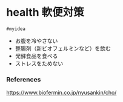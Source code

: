# health 軟便対策
`#myidea`

- お腹を冷やさない
- 整腸剤（新ビオフェルミンなど）を飲む
- 発酵食品を食べる
- ストレスをためない

### References
https://www.biofermin.co.jp/nyusankin/cho/